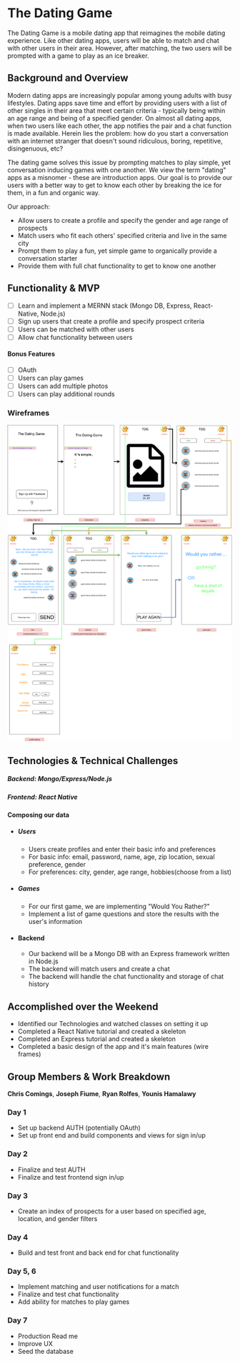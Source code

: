 # The Dating Game

The Dating Game is a mobile dating app that reimagines the mobile dating experience. Like other dating apps, users will be able to match and chat with other users in their area. However, after matching, the two users will be prompted with a game to play as an ice breaker.

## Background and Overview

Modern dating apps are increasingly popular among young adults with busy lifestyles. Dating apps save time and effort by providing users with a list of other singles in their area that meet certain criteria - typically being within an age range and being of a specified gender. On almost all dating apps, when two users like each other, the app notifies the pair and a chat function is made available. Herein lies the problem: how do you start a conversation with an internet stranger that doesn't sound ridiculous, boring, repetitive, disingenuous, etc?

The dating game solves this issue by prompting matches to play simple, yet conversation inducing games with one another. We view the term "dating" apps as a misnomer - these are introduction apps. Our goal is to provide our users with a better way to get to know each other by breaking the ice for them, in a fun and organic way.

Our approach:
  * Allow users to create a profile and specify the gender and age range of prospects
  * Match users who fit each others' specified criteria and live in the same city
  * Prompt them to play a fun, yet simple game to organically provide a conversation starter
  * Provide them with full chat functionality to get to know one another

## Functionality & MVP   
   - [ ] Learn and implement a MERNN stack (Mongo DB, Express, React-Native, Node.js)
   - [ ] Sign up users that create a profile and specify prospect criteria
   - [ ] Users can be matched with other users
   - [ ] Allow chat functionality between users

#### Bonus Features
   - [ ] OAuth
   - [ ] Users can play games
   - [ ] Users can add multiple photos
   - [ ] Users can play additional rounds

### Wireframes

<img src="./docs/wireframe.png">

## Technologies & Technical Challenges
  ##### Backend: Mongo/Express/Node.js
  ##### Frontend: React Native

#### Composing our data
  + ##### Users
    + Users create profiles and enter their basic info and preferences
    + For basic info: email, password, name, age, zip location, sexual preference, gender
    + For preferences: city, gender, age range, hobbies(choose from a list)

  + ##### Games
    + For our first game, we are implementing "Would You Rather?"
    + Implement a list of game questions and store the results with the user's information

  + #### Backend
    + Our backend will be a Mongo DB with an Express framework written in Node.js
    + The backend will match users and create a chat
    + The backend will handle the chat functionality and storage of chat history

## Accomplished over the Weekend
 - Identified our Technologies and watched classes on setting it up
 - Completed a React Native tutorial and created a skeleton
 - Completed an Express tutorial and created a skeleton
 - Completed a basic design of the app and it's main features (wire frames)

## Group Members & Work Breakdown

**Chris Comings**,
**Joseph Fiume**,
**Ryan Rolfes**,
**Younis Hamalawy**


### Day 1
  - Set up backend AUTH (potentially OAuth)
  - Set up front end and build components and views for sign in/up

### Day 2
  - Finalize and test AUTH
  - Finalize and test frontend sign in/up

### Day 3
  - Create an index of prospects for a user based on specified age, location, and gender filters

### Day 4
  - Build and test front and back end for chat functionality

### Day 5, 6
  - Implement matching and user notifications for a match
  - Finalize and test chat functionality
  - Add ability for matches to play games

### Day 7
 - Production Read me
 - Improve UX
 - Seed the database
